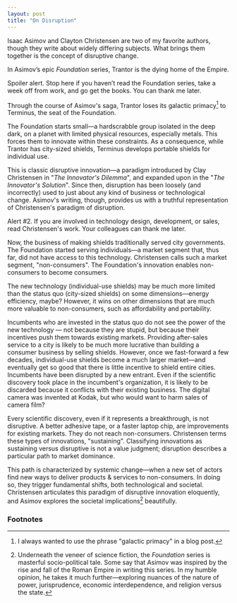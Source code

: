 ```yaml
---
layout: post
title: "On Disruption"
---
```


Isaac Asimov and Clayton Christensen are two of my favorite authors, though they write about widely differing subjects. What brings them together is the concept of disruptive change.

In Asimov’s epic _Foundation_ series, Trantor is the dying home of the Empire. 

Spoiler alert. Stop here if you haven’t read the Foundation series, take a week off from work, and go get the books. You can thank me later.

Through the course of Asimov's saga, Trantor loses its galactic primacy[^1] to Terminus, the seat of the Foundation.

The Foundation starts small—a hardscrabble group isolated in the deep dark, on a planet with limited physical resources, especially metals. This forces them to innovate within these constraints. As a consequence, while Trantor has city-sized shields, Terminus develops portable shields for individual use.

This is classic disruptive innovation—a paradigm introduced by Clay Christensen in "_The Innovator's Dilemma_", and expanded upon in the "_The Innovator's Solution_". Since then, disruption has been loosely (and incorrectly) used to just about any kind of business or technological change. Asimov's writing, though, provides us with a truthful representation of Christensen's paradigm of disruption.

Alert #2. If you are involved in technology design, development, or sales, read Christensen's work. Your colleagues can thank me later. 

Now, the business of making shields traditionally served city governments. The Foundation started serving individuals&mdash;a market segment that, thus far, did not have access to this technology. Christensen calls such a market segment, "non-consumers". The Foundation's innovation enables non-consumers to become consumers.

The new technology (individual-use shields) may be much more limited than the status quo (city-sized shields) on some dimensions&mdash;energy efficiency, maybe? However, it wins on other dimensions that are much more valuable to non-consumers, such as affordability and portability. 

Incumbents who are invested in the status quo do not see the power of the new technology — not because they are stupid, but because their incentives push them towards existing markets. Providing after-sales service to a city is likely to be much more lucrative than building a consumer business by selling shields. However, once we fast-forward a few decades, individual-use shields become a much larger market&mdash;and eventually get so good that there is little incentive to shield entire cities. Incumbents have been disrupted by a new entrant. Even if the scientific discovery took place in the incumbent's organization, it is likely to be discarded because it conflicts with their existing business. The digital camera was invented at Kodak, but who would want to harm sales of camera film? 

Every scientific discovery, even if it represents a breakthrough, is not disruptive. A better adhesive tape, or a faster laptop chip, are improvements for existing markets. They do not reach non-consumers. Christensen terms these types of innovations, "sustaining". Classifying innovations as sustaining versus disruptive is not a value judgment; disruption describes a particular path to market dominance.

This path is characterized by systemic change—when a new set of actors find new ways to deliver products & services to non-consumers. In doing so, they trigger fundamental shifts, both technological and societal. Christensen articulates this paradigm of disruptive innovation eloquently, and Asimov explores the societal implications[^2] beautifully.

### Footnotes
[^1]: I always wanted to use the phrase "galactic primacy" in a blog post.
[^2]: Underneath the veneer of science fiction, the _Foundation_ series is masterful socio-political tale. Some say that Asimov was inspired by the rise and fall of the Roman Empire in writing this series. In my humble opinion, he takes it much further&mdash;exploring nuances of the nature of power, jurisprudence, economic interdependence, and religion versus the state. 
